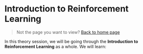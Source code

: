 # Introduction to Reinforcement Learning

> Not the page you want to view? [Back to home page](../README.md)

In this theory session, we will be going through the **Introduction to Reinforcement Learning** as a whole. We will learn: